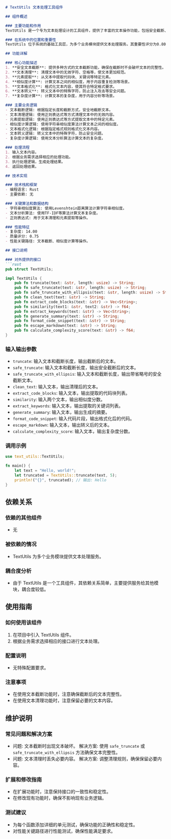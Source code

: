```markdown
# TextUtils 文本处理工具组件

## 组件概述

### 主要功能和作用
TextUtils 是一个专为文本处理设计的工具组件，提供了丰富的文本操作功能，包括安全截断、文本清理、元素提取、相似度计算、格式化和转义等。该组件旨在为系统中的文本处理需求提供标准化、安全且高效的解决方案。

### 在系统中的位置和重要性
TextUtils 位于系统的基础工具层，为多个业务模块提供文本处理服务。其重要性评分为0.80，表明其在系统中处于核心地位，对系统的稳定性和功能性有着重要影响。

## 功能详解

### 核心功能描述
1. **安全文本截断**: 提供多种方式的文本截断功能，确保在截断时不会破坏文本的完整性。
2. **文本清理**: 清理文本中的无效字符、空格等，使文本更加规范。
3. **元素提取**: 从文本中提取代码块、关键词等特定元素。
4. **相似度计算**: 计算文本之间的相似度，用于内容重复检测等场景。
5. **文本格式化**: 格式化文本内容，使其符合特定格式要求。
6. **文本转义**: 转义文本中的特殊字符，防止注入攻击等安全问题。
7. **复杂度计算**: 计算文本的复杂度，用于内容分析等场景。

### 主要业务逻辑
- 文本截断逻辑: 根据指定长度和截断方式，安全地截断文本。
- 文本清理逻辑: 使用正则表达式等方式清理文本中的无效内容。
- 元素提取逻辑: 使用正则表达式等方式提取文本中的特定元素。
- 相似度计算逻辑: 使用字符串相似度算法计算文本之间的相似度。
- 文本格式化逻辑: 根据指定格式规则格式化文本内容。
- 文本转义逻辑: 转义文本中的特殊字符，防止安全问题。
- 复杂度计算逻辑: 使用文本分析算法计算文本的复杂度。

### 处理流程
1. 输入文本内容。
2. 根据业务需求选择相应的处理功能。
3. 执行处理逻辑，生成处理结果。
4. 返回处理结果。

## 技术实现

### 技术栈和框架
- 编程语言: Rust
- 主要依赖: 无

### 关键算法和数据结构
- 字符串相似度算法: 使用Levenshtein距离算法计算字符串相似度。
- 文本分析算法: 使用TF-IDF等算法计算文本复杂度。
- 正则表达式: 用于文本清理和元素提取等操作。

### 性能特征
- 复杂度: 14.00
- 质量评分: 0.75
- 性能关键路径: 文本截断、相似度计算等操作。

## 接口说明

### 对外提供的接口
```rust
pub struct TextUtils;

impl TextUtils {
    pub fn truncate(text: &str, length: usize) -> String;
    pub fn safe_truncate(text: &str, length: usize) -> String;
    pub fn safe_truncate_with_ellipsis(text: &str, length: usize) -> String;
    pub fn clean_text(text: &str) -> String;
    pub fn extract_code_blocks(text: &str) -> Vec<String>;
    pub fn similarity(text1: &str, text2: &str) -> f64;
    pub fn extract_keywords(text: &str) -> Vec<String>;
    pub fn generate_summary(text: &str) -> String;
    pub fn format_code_snippet(text: &str) -> String;
    pub fn escape_markdown(text: &str) -> String;
    pub fn calculate_complexity_score(text: &str) -> f64;
}
```

### 输入输出参数
- `truncate`: 输入文本和截断长度，输出截断后的文本。
- `safe_truncate`: 输入文本和截断长度，输出安全截断后的文本。
- `safe_truncate_with_ellipsis`: 输入文本和截断长度，输出带省略号的安全截断文本。
- `clean_text`: 输入文本，输出清理后的文本。
- `extract_code_blocks`: 输入文本，输出提取的代码块列表。
- `similarity`: 输入两个文本，输出相似度分数。
- `extract_keywords`: 输入文本，输出提取的关键词列表。
- `generate_summary`: 输入文本，输出生成的摘要。
- `format_code_snippet`: 输入代码片段，输出格式化后的代码。
- `escape_markdown`: 输入文本，输出转义后的文本。
- `calculate_complexity_score`: 输入文本，输出复杂度分数。

### 调用示例
```rust
use text_utils::TextUtils;

fn main() {
    let text = "Hello, world!";
    let truncated = TextUtils::truncate(text, 5);
    println!("{}", truncated); // 输出: Hello
}
```

## 依赖关系

### 依赖的其他组件
- 无

### 被依赖的情况
- TextUtils 为多个业务模块提供文本处理服务。

### 耦合度分析
- 由于 TextUtils 是一个工具组件，其依赖关系简单，主要提供服务给其他模块，耦合度较低。

## 使用指南

### 如何使用该组件
1. 在项目中引入 TextUtils 组件。
2. 根据业务需求选择相应的接口进行文本处理。

### 配置说明
- 无特殊配置要求。

### 注意事项
- 在使用文本截断功能时，注意确保截断后的文本完整性。
- 在使用文本清理功能时，注意保留必要的文本内容。

## 维护说明

### 常见问题和解决方案
- 问题: 文本截断时出现文本破坏。
  解决方案: 使用 `safe_truncate` 或 `safe_truncate_with_ellipsis` 方法确保文本完整性。
- 问题: 文本清理时丢失必要内容。
  解决方案: 调整清理规则，确保保留必要内容。

### 扩展和修改指南
- 在扩展功能时，注意保持接口的一致性和稳定性。
- 在修改现有功能时，确保不影响现有业务逻辑。

### 测试建议
- 为每个函数添加详细的单元测试，确保功能的正确性和稳定性。
- 对性能关键路径进行性能测试，确保性能满足要求。
```
